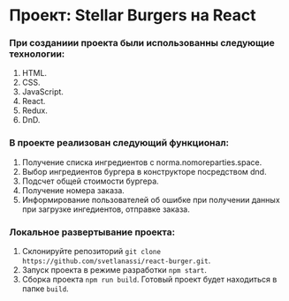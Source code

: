 # Проект: Stellar Burgers на React

### При созданиии проекта были использованны следующие технологии:

1. HTML.
2. CSS.
3. JavaScript.
4. React.
5. Redux.
6. DnD.

### В проекте реализован следующий функционал:

1. Получение списка ингредиентов с norma.nomoreparties.space.
2. Выбор ингредиентов бургера в конструкторе посредством dnd.
3. Подсчет общей стоимости бургера.
4. Получение номера заказа.
5. Информирование пользователей об ошибке при получении данных при загрузке ингедиентов, отправке заказа.

### Локальное развертывание проекта:

1. Склонируйте репозиторий `git clone https://github.com/svetlanassi/react-burger.git`.
2. Запуск проекта в режиме разработки `npm start`.
3. Сборка проекта `npm run build`. Готовый проект будет находиться в папке `build`.
